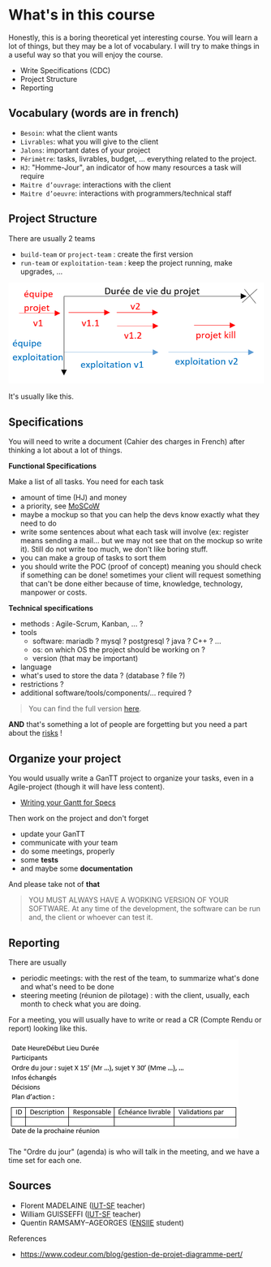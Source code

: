 # What's in this course

Honestly, this is a boring theoretical yet interesting
course. You will learn a lot of things, but they may
be a lot of vocabulary. I will try to make things in a
useful way so that you will enjoy the course.

* Write Specifications (CDC)
* Project Structure
* Reporting

<div class="sl"></div>

## Vocabulary (words are in french)

* ``Besoin``: what the client wants
* ``Livrables``: what you will give to the client
* ``Jalons``: important dates of your project
* ``Périmètre``: tasks, livrables, budget, ... everything
related to the project.
* ``HJ``: "Homme-Jour", an indicator of how many resources
a task will require
* ``Maitre d’ouvrage``: interactions with the client
* ``Maitre d’oeuvre``: interactions with programmers/technical staff

<div class="sr"></div>

## Project Structure

There are usually 2 teams

* ``build-team`` or `project-team` : create the first version
* ``run-team`` or `exploitation-team` : keep the project
running, make upgrades, ...
  
![lifecycle](lifecycle.png)

It's usually like this.

<div class="sl"></div>

## Specifications

You will need to write a document (Cahier des charges
in French) after thinking a lot about a lot of things.

**Functional Specifications**

Make a list of all tasks. You need for each task

* amount of time (HJ) and money
* a priority, see [MoSCoW](tools/moscow.md)
* maybe a mockup so that you can help
the devs know exactly what they need to do
* write some sentences about what each task
will involve (ex: register means sending a mail...
but we may not see that on the mockup so write
it). Still do not write too much, we don't like boring
stuff.
* you can make a group of tasks to sort them
* you should write the POC (proof of concept)
meaning you should check if something can be done!
sometimes your client will request something that can't
be done either because of time, knowledge, technology,
manpower or costs.

**Technical specifications**

* methods : Agile-Scrum, Kanban, ... ?
* tools
    * software: mariadb ? mysql ? postgresql ? java ? C++ ? ...
    * os: on which OS the project should be working on ?
    * version (that may be important)
* language
* what's used to store the data ? (database ? file ?)
* restrictions ?
* additional software/tools/components/... required ?

> You can find the full version [here](cdc/index.md).

**AND** that's something a lot of people are forgetting
but you need a part about the [risks](cdc/risks.md) !

<div class="sr"></div>

## Organize your project

You would usually write a GanTT project to organize your tasks,
even in a Agile-project (though it will have less content).

* [Writing your Gantt for Specs](tools/gantt.md)

Then work on the project and don't forget

* update your GanTT
* communicate with your team
* do some meetings, properly
* some **tests**
* and maybe some **documentation**

And please take not of **that**

> YOU MUST ALWAYS HAVE A WORKING VERSION
> OF YOUR SOFTWARE. At any time of the development,
> the software can be run and, the client or whoever
> can test it.

<div class="sl"></div>

## Reporting

There are usually

* periodic meetings: with the rest of the team,
  to summarize what's done and what's need to be done
* steering meeting (réunion de pilotage) : with the client,
usually, each month to check what you are doing.
  
For a meeting, you will usually have to write or read
a CR (Compte Rendu or report) looking like this.

![cr](tools/cr.png)

The "Ordre du jour" (agenda) is who will talk in the meeting,
and we have a time set for each one.

<div class="sr"></div>

## Sources

* Florent MADELAINE ([IUT-SF](http://www.iut-fbleau.fr/) teacher)
* William GUISSEFFI  ([IUT-SF](http://www.iut-fbleau.fr/) teacher)
* Quentin RAMSAMY–AGEORGES ([ENSIIE](https://www.ensiie.fr/) student)

References

* <https://www.codeur.com/blog/gestion-de-projet-diagramme-pert/>
